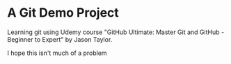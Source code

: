 # A Git Demo Project

Learning git using Udemy course "GitHub Ultimate: Master Git and GitHub - Beginner to Expert" by Jason Taylor.

I hope this isn't much of a problem
